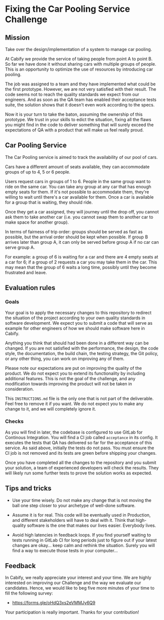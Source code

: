 # Fixing the Car Pooling Service Challenge

## Mission

Take over the design/implementation of a system to manage car pooling.

At Cabify we provide the service of taking people from point A to point B. So far we have done it without sharing cars with multiple groups of people. This is an opportunity to optimize the use of resources by introducing car pooling.

The job was assigned to a team and they have implemented what could be the first prototype. However, we are not very satisfied with their result. The code seems not to reach the quality standards we expect from our engineers. And as soon as the QA team has enabled their acceptance tests suite, the solution shows that it doesn't even work according to the specs.

Now it is your turn to take the baton, assuming the ownership of this prototype. We trust in your skills to edict the situation, fixing all the flaws you might find in the code to deliver something that will surely exceed the expectations of QA with a product that will make us feel really proud.

## Car Pooling Service

The Car Pooling service is aimed to track the availability of our pool of cars.

Cars have a different amount of seats available, they can accommodate groups of up to 4, 5 or 6 people.

Users request cars in groups of 1 to 6. People in the same group want to ride on the same car. You can take any group at any car that has enough empty seats for them. If it's not possible to accommodate them, they're willing to wait until there's a car available for them. Once a car is available for a group that is waiting, they should ride. 

Once they get a car assigned, they will journey until the drop off, you cannot ask them to take another car (i.e. you cannot swap them to another car to make space for another group).

In terms of fairness of trip order: groups should be served as fast as possible, but the arrival order should be kept when possible. If group B arrives later than group A, it can only be served before group A if no car can serve group A.

For example: a group of 6 is waiting for a car and there are 4 empty seats at a car for 6; if a group of 2 requests a car you may take them in the car. This may mean that the group of 6 waits a long time, possibly until they become frustrated and leave.

## Evaluation rules

### Goals

Your goal is to apply the necessary changes to this repository to redirect the situation of the project according to your own quality standards in software development. We expect you to submit a code that will serve as example for other engineers of how we should make software here in Cabify.

Anything you think that should had been done in a different way can be changed. If you are not satisfied with the performance, the design, the code style, the documentation, the build chain, the testing strategy, the Git policy, or any other thing, you can work on improving any of them. 

Please note our expectations are put on improving the quality of the product. We do not expect you to extend its functionality by including additional features. This is not the goal of the challenge, and any modification towards improving the product will not be taken in consideration.

This `INSTRUCTIONS.md` file is the only one that is not part of the deliverable. Feel free to remove it if you want. We do not expect you to make any change to it, and we will completely ignore it.

### Checks

As you will find in later, the codebase is configured to use GitLab for Continous Integration. You will find a CI job called `acceptance` in its config. It executes the tests that QA has delivered so far for the acceptance of this service. As said above, initially the tests do not pass. You must ensure the CI job is not removed and its tests are green before shipping your changes. 

Once you have completed all the changes to the repository and you submit your solution, a team of experienced developers will check the results. They will likely run some further tests to prove the solution works as expected. 

## Tips and tricks

- Use your time wisely. Do not make any change that is not moving the ball one step closer to your archetype of well-done software. 

- Assume it is for real. This code will be eventually used in Production, and different stakeholders will have to deal with it. Think that high-quality software is the one that makes our lives easier. Everybody lives.

- Avoid high latencies in feedback loops. If you find yourself waiting to tests running in GitLab CI for long periods just to figure out if your latest changes are okay... keep calm and rethink the situation. Surely you will find a way to execute those tests in your computer...

## Feedback

In Cabify, we really appreciate your interest and your time. We are highly interested on improving our Challenge and the way we evaluate our candidates. Hence, we would like to beg five more minutes of your time to fill the following survey:

- https://forms.gle/oHdQ3xs2eVMMJy6Q9

Your participation is really important. Thanks for your contribution!
